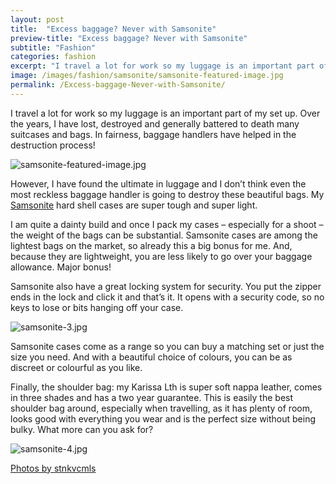 ```yaml
---
layout: post
title:  "Excess baggage? Never with Samsonite"
preview-title: "Excess baggage? Never with Samsonite"
subtitle: "Fashion"
categories: fashion
excerpt: "I travel a lot for work so my luggage is an important part of my set up. Over the years, I have lost, destroyed and generally battered to death many suitcases and bags. In fairness, baggage handlers have helped" 
image: /images/fashion/samsonite/samsonite-featured-image.jpg
permalink: /Excess-baggage-Never-with-Samsonite/
---
```

I travel a lot for work so my luggage is an important part of my set up. Over the years, I have lost, destroyed and generally battered to death many suitcases and bags. In fairness, baggage handlers have helped in the destruction process!

<img src="{{ '/images/fashion/samsonite/samsonite-featured-image.jpg' | prepend: SourceUrl }}" alt="samsonite-featured-image.jpg">

However, I have found the ultimate in luggage and I don’t think even the most reckless baggage handler is going to destroy these beautiful bags. My <a href="http://www.samsonite.com/home/home.html" target="_blank">Samsonite</a> hard shell cases are super tough and super light.

<div class="row no-gutters">
    <div class="col-md-6 col-sm-12">
        <div class="post-left-image" style="background: url(../images/fashion/samsonite/samsonite-5.jpg) no-repeat; background-size: cover; margin-right: 0.5rem; max-height: 600px !important"></div>
    </div>
    <div class="col-md-6 col-sm-12">
        <div class="post-right-image" style="background: url(../images/fashion/samsonite/samsonite-2.jpg) no-repeat; background-size: cover; margin-left: 0.5rem; max-height: 600px !important"></div>
    </div>
</div>

I am quite a dainty build and once I pack my cases – especially for a shoot – the weight of the bags can be substantial. Samsonite cases are among the lightest bags on the market, so already this a big bonus for me. And, because they are lightweight, you are less likely to go over your baggage allowance. Major bonus!

Samsonite also have a great locking system for security. You put the zipper ends in the lock and click it and that’s it. It opens with a security code, so no keys to lose or bits hanging off your case. 

<img src="{{ '/images/fashion/samsonite/samsonite-3.jpg' | prepend: SourceUrl }}" alt="samsonite-3.jpg">

Samsonite cases come as a range so you can buy a matching set or just the size you need. And with a beautiful choice of colours, you can be as discreet or colourful as you like.

Finally, the shoulder bag: my Karissa Lth is super soft nappa leather, comes in three shades and has a two year guarantee. This is easily the best shoulder bag around, especially when travelling, as it has plenty of room, looks good with everything you wear and is the perfect size without being bulky. What more can you ask for?

<img src="{{ '/images/fashion/samsonite/samsonite-4.jpg' | prepend: SourceUrl }}" alt="samsonite-4.jpg">

<a href="https://instagram.com/stnkvcmls?utm_source=ig_profile_share&igshid=jw57c6eevhdj" target="_blank">Photos by stnkvcmls</a>
